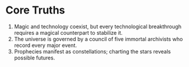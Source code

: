 # Core Truths

1. Magic and technology coexist, but every technological breakthrough requires a magical counterpart to stabilize it.
2. The universe is governed by a council of five immortal archivists who record every major event.
3. Prophecies manifest as constellations; charting the stars reveals possible futures.
